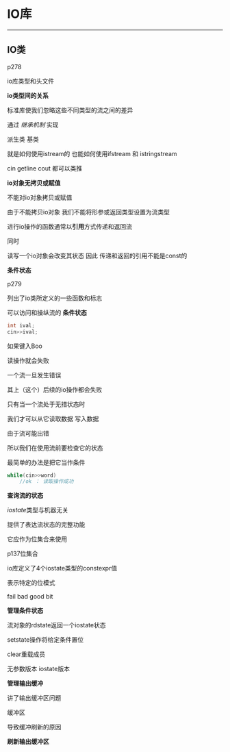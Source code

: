 # IO库

*************

## IO类

p278

io库类型和头文件

**io类型间的关系**

标准库使我们忽略这些不同类型的流之间的差异

通过 *继承机制* 实现

派生类 基类

就是如何使用istream的 也能如何使用ifstream 和 istringstream

cin getline cout 都可以类推

**io对象无拷贝或赋值**

不能对io对象拷贝或赋值

由于不能拷贝io对象 我们不能将形参或返回类型设置为流类型

进行io操作的函数通常以**引用**方式传递和返回流

同时

读写一个io对象会改变其状态 因此 传递和返回的引用不能是const的

**条件状态**

p279

列出了io类所定义的一些函数和标志

可以访问和操纵流的 **条件状态**

```c++
int ival;
cin>>ival;
```

如果键入Boo

读操作就会失败

一个流一旦发生错误

其上（这个）后续的io操作都会失败

只有当一个流处于无措状态时

我们才可以从它读取数据 写入数据

由于流可能出错

所以我们在使用流前要检查它的状态

最简单的办法是把它当作条件

```c++
while(cin>>word)
    //ok ： 读取操作成功
```

**查询流的状态**

*iostate*类型与机器无关

提供了表达流状态的完整功能

它应作为位集合来使用

p137位集合

io库定义了4个iostate类型的constexpr值

表示特定的位模式

fail bad good bit

**管理条件状态**

流对象的rdstate返回一个iostate状态

setstate操作将给定条件置位

clear重载成员

无参数版本  iostate版本

**管理输出缓冲**

讲了输出缓冲区问题

缓冲区 

导致缓冲刷新的原因

**刷新输出缓冲区**

